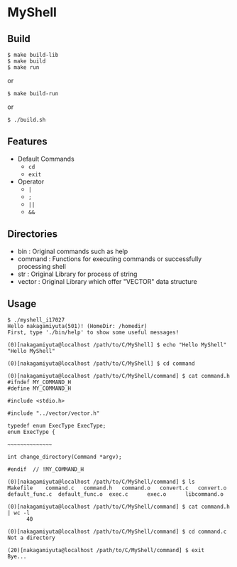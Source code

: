 # MyShell

## Build

```
$ make build-lib
$ make build
$ make run
```
or
```
$ make build-run
```
or
```
$ ./build.sh
```

## Features

- Default Commands
  - `cd`
  - `exit`
- Operator
  - `|`
  - `;`
  - `||`
  - `&&`

## Directories

- bin : Original commands such as help
- command : Functions for executing commands or successfully processing shell
- str : Original Library for process of string
- vector : Original Library which offer \"VECTOR\" data structure

## Usage

```
$ ./myshell_i17027
Hello nakagamiyuta(501)! (HomeDir: /homedir)
First, type './bin/help' to show some useful messages!

(0)[nakagamiyuta@localhost /path/to/C/MyShell] $ echo "Hello MyShell"
"Hello MyShell"

(0)[nakagamiyuta@localhost /path/to/C/MyShell] $ cd command

(0)[nakagamiyuta@localhost /path/to/C/MyShell/command] $ cat command.h
#ifndef MY_COMMAND_H
#define MY_COMMAND_H

#include <stdio.h>

#include "../vector/vector.h"

typedef enum ExecType ExecType;
enum ExecType {

~~~~~~~~~~~~~~

int change_directory(Command *argv);

#endif  // !MY_COMMAND_H

(0)[nakagamiyuta@localhost /path/to/C/MyShell/command] $ ls
Makefile	command.c	command.h	command.o	convert.c	convert.o	default_func.c	default_func.o	exec.c		exec.o		libcommand.o

(0)[nakagamiyuta@localhost /path/to/C/MyShell/command] $ cat command.h | wc -l
      40

(0)[nakagamiyuta@localhost /path/to/C/MyShell/command] $ cd command.c
Not a directory

(20)[nakagamiyuta@localhost /path/to/C/MyShell/command] $ exit
Bye...
```

